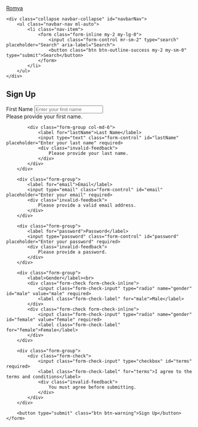 <!DOCTYPE html>
<html lang="en">
<head>
    <meta charset="UTF-8">
    <meta name="viewport" content="width=device-width, initial-scale=1.0">
    <link rel="stylesheet" href="https://maxcdn.bootstrapcdn.com/bootstrap/4.0.0/css/bootstrap.min.css">
    <title>Bootstrap Sign-Up Example</title>
</head>
<body>


<nav class="navbar navbar-expand-lg navbar-light bg-light">
    <a class="navbar-brand" href="#">Romya</a>

    
    <div class="collapse navbar-collapse" id="navbarNav">
        <ul class="navbar-nav ml-auto">
            <li class="nav-item">
                <form class="form-inline my-2 my-lg-0">
                    <input class="form-control mr-sm-2" type="search" placeholder="Search" aria-label="Search">
                    <button class="btn btn-outline-success my-2 my-sm-0" type="submit">Search</button>
                </form>
            </li>
        </ul>
    </div>
</nav>


<div class="container mt-4 bg-light p-4 border border-warning">
    <h2 class="mb-4">Sign Up</h2>
    <form class="needs-validation" novalidate>
        <div class="form-row">
            <div class="form-group col-md-6">
                <label for="firstName">First Name</label>
                <input type="text" class="form-control" id="firstName" placeholder="Enter your first name" required>
                <div class="invalid-feedback">
                    Please provide your first name.
                </div>
            </div>

            <div class="form-group col-md-6">
                <label for="lastName">Last Name</label>
                <input type="text" class="form-control" id="lastName" placeholder="Enter your last name" required>
                <div class="invalid-feedback">
                    Please provide your last name.
                </div>
            </div>
        </div>

        <div class="form-group">
            <label for="email">Email</label>
            <input type="email" class="form-control" id="email" placeholder="Enter your email" required>
            <div class="invalid-feedback">
                Please provide a valid email address.
            </div>
        </div>

        <div class="form-group">
            <label for="password">Password</label>
            <input type="password" class="form-control" id="password" placeholder="Enter your password" required>
            <div class="invalid-feedback">
                Please provide a password.
            </div>
        </div>

        <div class="form-group">
            <label>Gender</label><br>
            <div class="form-check form-check-inline">
                <input class="form-check-input" type="radio" name="gender" id="male" value="male" required>
                <label class="form-check-label" for="male">Male</label>
            </div>
            <div class="form-check form-check-inline">
                <input class="form-check-input" type="radio" name="gender" id="female" value="female" required>
                <label class="form-check-label" for="female">Female</label>
            </div>
        </div>

        <div class="form-group">
            <div class="form-check">
                <input class="form-check-input" type="checkbox" id="terms" required>
                <label class="form-check-label" for="terms">I agree to the terms and conditions</label>
                <div class="invalid-feedback">
                    You must agree before submitting.
                </div>
            </div>
        </div>

        <button type="submit" class="btn btn-warning">Sign Up</button>
    </form>
</div>

<script src="https://code.jquery.com/jquery-3.2.1.slim.min.js"></script>
<script src="https://cdn.jsdelivr.net/npm/@popperjs/core@2.9.3/dist/umd/popper.min.js"></script>
<script src="https://maxcdn.bootstrapcdn.com/bootstrap/4.0.0/js/bootstrap.min.js"></script>
<script>
   
    (function () {
        'use strict';
        window.addEventListener('load', function () {
            var forms = document.getElementsByClassName('needs-validation');
            var validation = Array.prototype.filter.call(forms, function (form) {
                form.addEventListener('submit', function (event) {
                    if (form.checkValidity() === false) {
                        event.preventDefault();
                        event.stopPropagation();
                    }
                    form.classList.add('was-validated');
                }, false);
            });
        }, false);
    })();
</script>

</body>
</html>

